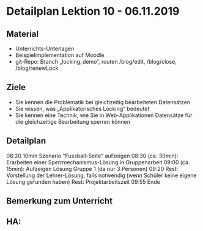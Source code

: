 Detailplan Lektion 10 - 06.11.2019
============================================

Material
--------

* Unterrichts-Unterlagen
* Beispielimplementation auf Moodle
* git-Repo: Branch „locking_demo“, routen /blog/edit, /blog/close, /blog/renewLock

Ziele
-----
* Sie kennen die Problematik bei gleichzeitig bearbeiteten Datensätzen
* Sie wissen, was „Applikatorisches Locking“ bedeutet
* Sie kennen eine Technik, wie Sie in Web-Applikationen Datensätze
  für die gleichzeitige Bearbeitung sperren können

Detailplan
----------

08:20 10min Szenario "Fussball-Seite" aufzeigen
08:30 (ca. 30min): Erarbeiten einer Sperrmechanismus-Lösung in Gruppenarbeit
09:00 (ca. 15min): Aufzeigen Lösung Gruppe 1 (da nur 3 Personen)
09:20 Rest: Vorstellung der Lehrer-Lösung,
      falls notwendig (wenn Schüler keine eigene Lösung gefunden haben)
Rest: Projektarbeitszeit
09:55 Ende

Bemerkung zum Unterricht
------------------------


HA:
-----

